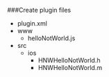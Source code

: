 ###Create plugin files

- plugin.xml
- www
	- helloNotWorld.js
- src
	- ios
		- HNWHelloNotWorld.h
		- HNWHelloNotWorld.m
